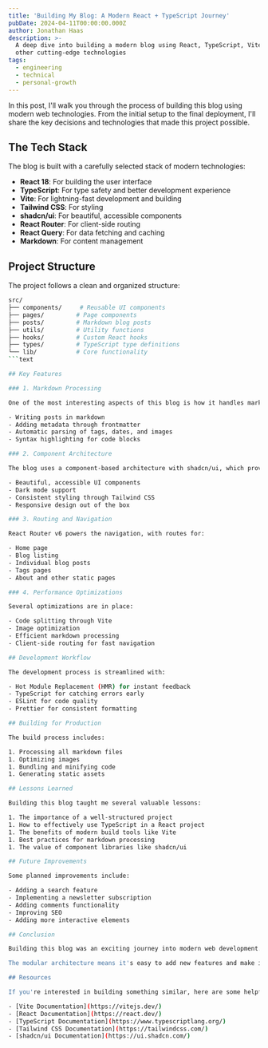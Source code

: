 ```yaml
---
title: 'Building My Blog: A Modern React + TypeScript Journey'
pubDate: 2024-04-11T00:00:00.000Z
author: Jonathan Haas
description: >-
  A deep dive into building a modern blog using React, TypeScript, Vite, and
  other cutting-edge technologies
tags:
  - engineering
  - technical
  - personal-growth
---
```


In this post, I'll walk you through the process of building this blog using modern web technologies. From the initial setup to the final deployment, I'll share the key decisions and technologies that made this project possible.

## The Tech Stack

The blog is built with a carefully selected stack of modern technologies:

- **React 18**: For building the user interface
- **TypeScript**: For type safety and better development experience
- **Vite**: For lightning-fast development and building
- **Tailwind CSS**: For styling
- **shadcn/ui**: For beautiful, accessible components
- **React Router**: For client-side routing
- **React Query**: For data fetching and caching
- **Markdown**: For content management

## Project Structure

The project follows a clean and organized structure:

````bash
src/
├── components/     # Reusable UI components
├── pages/         # Page components
├── posts/         # Markdown blog posts
├── utils/         # Utility functions
├── hooks/         # Custom React hooks
├── types/         # TypeScript type definitions
└── lib/           # Core functionality
```text

## Key Features

### 1. Markdown Processing

One of the most interesting aspects of this blog is how it handles markdown content. I created a custom Vite plugin that processes markdown files and their frontmatter. This allows for:

- Writing posts in markdown
- Adding metadata through frontmatter
- Automatic parsing of tags, dates, and images
- Syntax highlighting for code blocks

### 2. Component Architecture

The blog uses a component-based architecture with shadcn/ui, which provides:

- Beautiful, accessible UI components
- Dark mode support
- Consistent styling through Tailwind CSS
- Responsive design out of the box

### 3. Routing and Navigation

React Router v6 powers the navigation, with routes for:

- Home page
- Blog listing
- Individual blog posts
- Tags pages
- About and other static pages

### 4. Performance Optimizations

Several optimizations are in place:

- Code splitting through Vite
- Image optimization
- Efficient markdown processing
- Client-side routing for fast navigation

## Development Workflow

The development process is streamlined with:

- Hot Module Replacement (HMR) for instant feedback
- TypeScript for catching errors early
- ESLint for code quality
- Prettier for consistent formatting

## Building for Production

The build process includes:

1. Processing all markdown files
1. Optimizing images
1. Bundling and minifying code
1. Generating static assets

## Lessons Learned

Building this blog taught me several valuable lessons:

1. The importance of a well-structured project
1. How to effectively use TypeScript in a React project
1. The benefits of modern build tools like Vite
1. Best practices for markdown processing
1. The value of component libraries like shadcn/ui

## Future Improvements

Some planned improvements include:

- Adding a search feature
- Implementing a newsletter subscription
- Adding comments functionality
- Improving SEO
- Adding more interactive elements

## Conclusion

Building this blog was an exciting journey into modern web development. The combination of React, TypeScript, and other modern tools made it possible to create a fast, maintainable, and beautiful blog that's a joy to write for and read.

The modular architecture means it's easy to add new features and make improvements over time. I'm looking forward to seeing how this blog evolves as I continue to learn and improve my web development skills.

## Resources

If you're interested in building something similar, here are some helpful resources:

- [Vite Documentation](https://vitejs.dev/)
- [React Documentation](https://react.dev/)
- [TypeScript Documentation](https://www.typescriptlang.org/)
- [Tailwind CSS Documentation](https://tailwindcss.com/)
- [shadcn/ui Documentation](https://ui.shadcn.com/)
````
